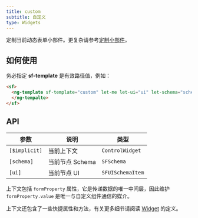 ```yaml
---
title: custom
subtitle: 自定义
type: Widgets
---
```


定制当前动态表单小部件。更复杂请参考[定制小部件](/form/customize)。

## 如何使用

务必指定 **sf-template** 是有效路径值，例如：

```html
<sf>
  <ng-template sf-template="custom" let-me let-ui="ui" let-schema="schema">
  </ng-tempalte>
</sf>
```

## API

| 参数          | 说明            | 类型             |
| ------------- | --------------- | ---------------- |
| `[$implicit]` | 当前上下文      | `ControlWidget`  |
| `[schema]`    | 当前节点 Schema | `SFSchema`       |
| `[ui]`        | 当前节点 UI     | `SFUISchemaItem` |

上下文包括 `formProperty` 属性，它是传递数据的唯一中间层，因此维护 `formProperty.value` 是唯一与自定义组件通信的媒介。

上下文还包含了一些快捷属性和方法，有关更多细节请阅读 [Widget](https://github.com/ng-alain/delon/blob/master/packages/form/src/widget.ts) 的定义。
